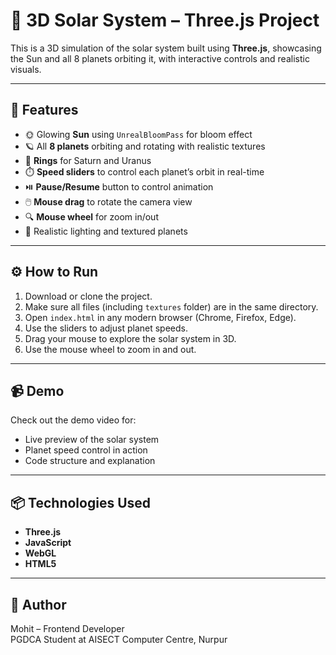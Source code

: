 # 🌌 3D Solar System – Three.js Project

This is a 3D simulation of the solar system built using **Three.js**, showcasing the Sun and all 8 planets orbiting it, with interactive controls and realistic visuals.

---

## 🚀 Features

- 🌞 Glowing **Sun** using `UnrealBloomPass` for bloom effect
- 🪐 All **8 planets** orbiting and rotating with realistic textures
- 🌌 **Rings** for Saturn and Uranus
- ⏱️ **Speed sliders** to control each planet’s orbit in real-time
- ⏯️ **Pause/Resume** button to control animation
- 🖱️ **Mouse drag** to rotate the camera view
- 🔍 **Mouse wheel** for zoom in/out
- 🎨 Realistic lighting and textured planets

---

## ⚙️ How to Run

1. Download or clone the project.
2. Make sure all files (including `textures` folder) are in the same directory.
3. Open `index.html` in any modern browser (Chrome, Firefox, Edge).
4. Use the sliders to adjust planet speeds.
5. Drag your mouse to explore the solar system in 3D.
6. Use the mouse wheel to zoom in and out.

---

## 📹 Demo

Check out the demo video for:
- Live preview of the solar system
- Planet speed control in action
- Code structure and explanation

---

## 📦 Technologies Used

- **Three.js**
- **JavaScript**
- **WebGL**
- **HTML5**

---

## 📝 Author

Mohit – Frontend Developer  
PGDCA Student at AISECT Computer Centre, Nurpur